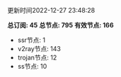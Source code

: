更新时间2022-12-27 23:48:28

**总订阅: 45**
**总节点: 795**
**有效节点: 166**
- ssr节点: 1
- v2ray节点: 143
- trojan节点: 12
- ss节点: 10
